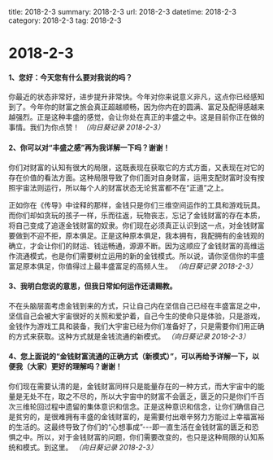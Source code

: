 title: 2018-2-3
summary: 2018-2-3
url: 2018-2-3
datetime: 2018-2-3
category: 2018-2-3
tag: 2018-2-3

# 2018-2-3
#### 1、您好：今天您有什么要对我说的吗？
你最近的状态非常好，进步提升非常快。今年对你来说意义非凡，这点你已经感知到了。今年你的财富之旅会真正超越顺畅，因为你内在的圆满、富足及配得感越来越强烈。正是这种丰盛的感觉，会让你处在真正的丰盛之中。这是目前你正在做的事情。我们为你点赞！
*（向日葵记录 2018-2-3）*
#### 2、你可以对“丰盛之感”再为我详解一下吗？谢谢！
  你们对财富的认知有很大的局限，这既表现在获取它的方式方面，又表现在对它的存在价值的看法方面。这种局限导致了你们面对自身财富，运用支配财富时没有按照宇宙法则运行，所以每个人的财富状态无论贫富都不在“正道”之上。

  正如你在《传导》中诠释的那样，金钱只是你们三维空间运作的工具和游戏玩具。而你们却如贪玩的孩子一样，乐而往返，玩物丧志，忘记了金钱财富的存在本质，将自己变成了追逐金钱财富的奴隶。你们现在必须真正认识到这一点，对金钱财富要做到不迎不拒，原本俱足。正是这种原本俱足，我本拥有，我配拥有的金钱观的确立，才会让你们的财运、钱运畅通，源源不断。因为这顺应了金钱财富的高维运作流通模式，也是你们需要树立运用的新的金钱模式。所以说，请你坚信你的丰盛富足原本俱足，你值得过上最丰盛富足的高频人生。
*（向日葵记录 2018-2-3）*
#### 3、我明白您说的意思，但我日常如何运作还请赐教。
不在头脑层面考虑金钱到来的方式，只让自己内在坚信自己已经在丰盛富足之中，坚信自己会被大宇宙很好的关照和爱护着，自己今生的使命只是体验，只是游戏，金钱作为游戏工具和装备，我们大宇宙已经为你们准备好了，只是需要你们用正确的方式来获取。这种方式就是金钱流通的新模式。
*（向日葵记录 2018-2-3）*
#### 4、您上面说的“金钱财富流通的正确方式（新模式）”，可以再给予详解一下，以便我（大家）更好的理解吗？谢谢！
你们现在需要认清的是，金钱财富同样只是能量存在的一种方式，而大宇宙中的能量是无处不在，取之不尽的，所以大宇宙中的财富不会匮乏，匮乏的只是你们千百次三维轮回过程中遗留的集体意识和信念。正是这种意识和信念，让你们确信自己是贫穷的，是很难拥有丰盛的金钱财富的，是需要付出艰辛努力方能过上幸福富裕的生活的。这最终导致了你们的“心想事成”---即一直生活在金钱财富的匮乏和恐惧之中。所以，对于金钱财富的问题，你们需要改变的，也只是这种局限的认知系统和模式。到这里。
*（向日葵记录 2018-2-3）*